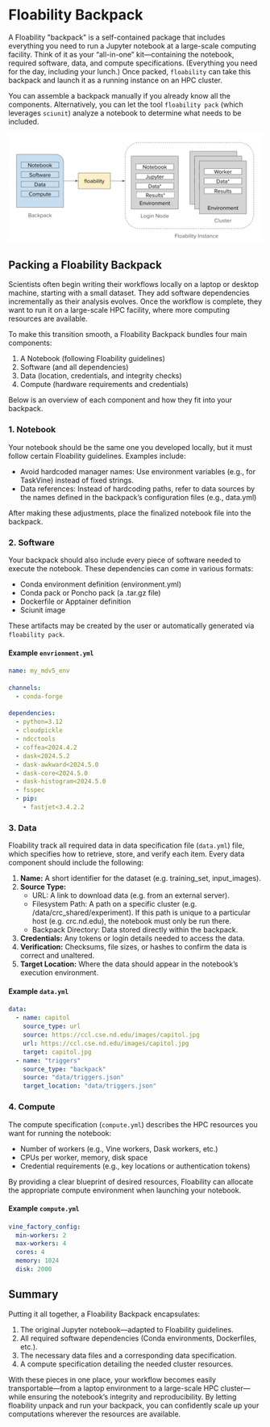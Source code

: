 # Floability Backpack
A Floability "backpack" is a self-contained package that includes everything you need to run a Jupyter notebook at a large-scale computing facility. Think of it as your “all-in-one” kit—containing the notebook, required software, data, and compute specifications. (Everything you need for the day, including your lunch.) Once packed, `floability` can take this backpack and launch it as a running instance on an HPC cluster.

You can assemble a backpack manually if you already know all the components. Alternatively, you can let the tool `floability pack` (which leverages `sciunit`) analyze a notebook to determine what needs to be included.

![](figures/backpack-to-instance.png)

## Packing a Floability Backpack
Scientists often begin writing their workflows locally on a laptop or desktop machine, starting with a small dataset. They add software dependencies incrementally as their analysis evolves. Once the workflow is complete, they want to run it on a large-scale HPC facility, where more computing resources are available.

To make this transition smooth, a Floability Backpack bundles four main components:

1. A Notebook (following Floability guidelines)
2. Software (and all dependencies)
3. Data (location, credentials, and integrity checks)
4. Compute (hardware requirements and credentials)

Below is an overview of each component and how they fit into your backpack.

### 1. Notebook
Your notebook should be the same one you developed locally, but it must follow certain Floability guidelines. Examples include:
- Avoid hardcoded manager names: Use environment variables (e.g., for TaskVine) instead of fixed strings.
- Data references: Instead of hardcoding paths, refer to data sources by the names defined in the backpack’s configuration files (e.g., data.yml)

After making these adjustments, place the finalized notebook file into the backpack.

### 2. Software
Your backpack should also include every piece of software needed to execute the notebook. These dependencies can come in various formats:

- Conda environment definition (environment.yml)
- Conda pack or Poncho pack (a .tar.gz file)
- Dockerfile or Apptainer definition
- Sciunit image

These artifacts may be created by the user or automatically generated via `floability pack`.

#### Example `envrionment.yml`
```yaml
name: my_mdv5_env

channels:
  - conda-forge

dependencies:
  - python=3.12
  - cloudpickle
  - ndcctools
  - coffea<2024.4.2
  - dask<2024.5.2
  - dask-awkward<2024.5.0
  - dask-core<2024.5.0
  - dask-histogram<2024.5.0
  - fsspec
  - pip:
    - fastjet<3.4.2.2
```

### 3. Data
Floability track all required data in data specification file (`data.yml`) file, which specifies how to retrieve, store, and verify each item. Every data component should include the following:
1. **Name:** A short identifier for the dataset (e.g. training_set, input_images).
2. **Source Type:**
    - URL: A link to download data (e.g. from an external server).
    - Filesystem Path: A path on a specific cluster (e.g. /data/crc_shared/experiment). If this path is unique to a particular host (e.g. crc.nd.edu), the notebook must only be run there.
    - Backpack Directory: Data stored directly within the backpack.
3. **Credentials:** Any tokens or login details needed to access the data.
4. **Verification:** Checksums, file sizes, or hashes to confirm the data is correct and unaltered.
5. **Target Location:** Where the data should appear in the notebook’s execution environment.

#### Example `data.yml`

```yaml
data:
  - name: capitol
    source_type: url
    source: https://ccl.cse.nd.edu/images/capitol.jpg
    url: https://ccl.cse.nd.edu/images/capitol.jpg
    target: capitol.jpg
  - name: "triggers"
    source_type: "backpack"
    source: "data/triggers.json"
    target_location: "data/triggers.json"
```

### 4. Compute
The compute specification (`compute.yml`) describes the HPC resources you want for running the notebook:

- Number of workers (e.g., Vine workers, Dask workers, etc.)
- CPUs per worker, memory, disk space
- Credential requirements (e.g., key locations or authentication tokens)

By providing a clear blueprint of desired resources, Floability can allocate the appropriate compute environment when launching your notebook.

#### Example `compute.yml`
```yaml
vine_factory_config:
  min-workers: 2
  max-workers: 4
  cores: 4
  memory: 1024
  disk: 2000
```

## Summary
Putting it all together, a Floability Backpack encapsulates:

1. The original Jupyter notebook—adapted to Floability guidelines.
2. All required software dependencies (Conda environments, Dockerfiles, etc.).
3. The necessary data files and a corresponding data specification.
4. A compute specification detailing the needed cluster resources.

With these pieces in one place, your workflow becomes easily transportable—from a laptop environment to a large-scale HPC cluster—while ensuring the notebook’s integrity and reproducibility. By letting floability unpack and run your backpack, you can confidently scale up your computations wherever the resources are available.